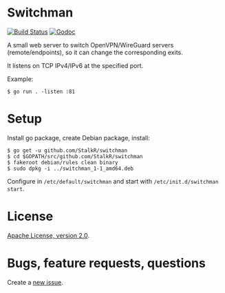 # Switchman

[![Build Status][build-img]][build] [![Godoc][godoc-img]][godoc]

[build]: https://github.com/StalkR/switchman/actions/workflows/build.yml
[build-img]: https://github.com/StalkR/switchman/actions/workflows/build.yml/badge.svg
[godoc]: https://godoc.org/github.com/StalkR/switchman
[godoc-img]: https://godoc.org/github.com/StalkR/switchman?status.png

A small web server to switch OpenVPN/WireGuard servers (remote/endpoints), so
it can change the corresponding exits.

It listens on TCP IPv4/IPv6 at the specified port.

Example:

    $ go run . -listen :81

# Setup

Install go package, create Debian package, install:

    $ go get -u github.com/StalkR/switchman
    $ cd $GOPATH/src/github.com/StalkR/switchman
    $ fakeroot debian/rules clean binary
    $ sudo dpkg -i ../switchman_1-1_amd64.deb

Configure in `/etc/default/switchman` and start with `/etc/init.d/switchman start`.

# License

[Apache License, version 2.0](http://www.apache.org/licenses/LICENSE-2.0).

# Bugs, feature requests, questions

Create a [new issue](https://github.com/StalkR/switchman/issues/new).
